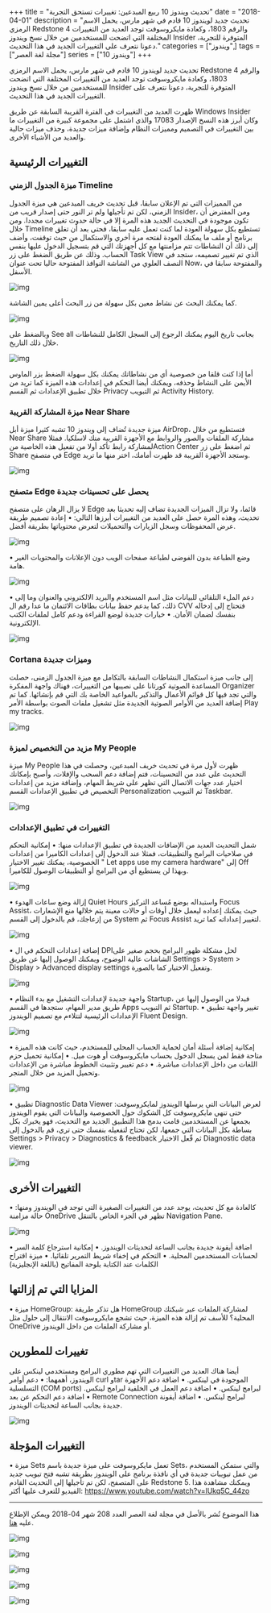 +++
title = "تحديث ويندوز 10 ربيع المبدعين: تغييرات تستحق التجربة"
date = "2018-04-01"
description = "تحديث جديد لويندوز 10 قادم في شهر مارس، يحمل الاسم الرمزي Redstone 4 والرقم 1803، وكعادة مايكروسوفت توجد العديد من التغييرات المختلفة التي اتضحت للمستخدمين من خلال نسخ ويندوز Insider المتوفرة للتجربة، دعونا نتعرف على التغييرات الجديد في هذا التحديث."
categories = ["ويندوز",]
tags = ["مجلة لغة العصر"]
series = ["ويندوز 10"]
+++

تحديث جديد لويندوز 10 قادم في شهر مارس، يحمل الاسم الرمزي Redstone 4 والرقم 1803، وكعادة مايكروسوفت توجد العديد من التغييرات المختلفة التي اتضحت للمستخدمين من خلال نسخ ويندوز Insider المتوفرة للتجربة، دعونا نتعرف على التغييرات الجديد في هذا التحديث.

ظهرت العديد من التغييرات في الفترة القريبة السابقة عن طريق Windows Insider وكان أبرز هذه النسخ الإصدار 17083 والذي اشتمل على مجموعة كبيرة من التغييرات ما بين التغييرات في التصميم ومميزات النظام وإضافة ميزات جديدة، وحذف ميزات حالية والعديد من الأشياء الأخرى.

## التغييرات الرئيسية

### ميزة الجدول الزمني Timeline

من المميزات التي تم الإعلان سابقا، قبل تحديث خريف المبدعين هي ميزة الجدول الزمني، لكن تم تأجيلها ولم تر النور حتى إصدار قريب من Insider، ومن المفترض أن تكون موجودة في التحديث الجديد هذه المرة إلا في حالة حدوث تغييرات مجددا.
ومن خلال Timeline تستطيع بكل سهولة العودة لما كنت تعمل عليه سابقا، فحتى بعد أن تغلق برنامج أو ملف ما يمكنك العودة لفتحه مرة أخري والاستكمال من حيث توقفت، وأضف إلى ذلك أن النشاطات تتم مزامنتها مع كل أجهزتك التي قم بتسجيل الدخول عليها بنفس الحساب.
وذلك عن طريق الضغط على زر Task View الذي تم تغيير تصميمه، ستجد في النصف العلوي من الشاشة النوافذ المفتوحة حاليا تحت عنوان Now، والمفتوحة سابقا في الأسفل.

![img](images/Timeline1.png)

كما يمكنك البحث عن نشاط معين بكل سهولة من زر البحث أعلى يمين الشاشة.

![img](images/Timeline2.png)

وبالضغط على See all بجانب تاريخ اليوم يمكنك الرجوع إلى السجل الكامل للنشاطات خلال ذلك التاريخ.

![img](images/Timeline3.png)

أما إذا كنت قلقا من خصوصية أي من نشاطاتك يمكنك بكل سهولة الضغط بزر الماوس الأيمن على النشاط وحذفه، ويمكنك أيضا التحكم في إعدادات هذه الميزة كما تريد من خلال تطبيق الإعدادات ثم القسم Privacy ثم التبويب Activity History.

### ميزة المشاركة القريبة Near Share

ميزة جديدة تُضاف إلى ويندوز 10 تشبه كثيرا ميزة أبل AirDrop، فتستطيع من خلال Near Share مشاركة الملفات والصور والروابط مع الأجهزة القريبة منك لاسلكيا. فمثلا لمشاركة رابط تأكد أولا من تفعيل هذه الخاصية منAction Center ثم اضغط على زر Share في متصفح Edge وستجد الأجهزة القريبة قد ظهرت أمامك، اختر منها ما تريد.

![img](images/NearShare.png)

### متصفح Edge يحصل على تحسينات جديدة

لا يزال الرهان على متصفح Edge قائما، ولا تزال الميزات الجديدة تضاف إليه تحديثا بعد تحديث، وهذه المرة حصل على العديد من التغييرات أبرزها التالي:
• إعادة تصميم طريقة عرض المحفوظات وسجل الزيارات والتحميلات لتعرض محتوياتها بطريقة أفضل.

![img](images/Edge1.png)

• وضع الطباعة بدون الفوضى لطباعة صفحات الويب دون الإعلانات والمحتويات الغير هامة.

![img](images/Edge2.png)

• دعم الملء التلقائي للبيانات مثل اسم المستخدم والبريد الالكتروني والعنوان وما إلى ذلك، كما يدعم حفظ بيانات بطاقات الائتمان ما عدا رقم ال CVV فتحتاج إلى إدخاله بنفسك لضمان الأمان.
• خيارات جديدة لوضع القراءة ودعم كامل لملفات الكتب الإلكترونية.

![img](images/Edge3.png)

### Cortana وميزات جديدة

إلى جانب ميزة استكمال النشاطات السابقة بالتكامل مع ميزة الجدول الزمنى، حصلت المساعدة الصوتية كورتانا على نصيبها من التغييرات، فهناك واجهة المفكرة Organizer والتي تجد فيها كل قوائم الأعمال والتذكير بالمواعيد الخاصة بك التي قم بإنشائها.
كما تم إضافة العديد من الأوامر الصوتية الجديدة مثل تشغيل ملفات الصوت بواسطة الأمر Play my tracks.

![img](images/Cortana.jpg)

### مزيد من التخصيص لميزة My People

ميزة My People ظهرت لأول مرة في تحديث خريف المبدعين، وحصلت في هذا التحديث على عدد من التحسينات، فتم إضافة دعم السحب والإفلات، وأصبح بإمكانك اختيار عدد جهات الاتصال التي تظهر على شريط المهام، وإضافة مزيد من إعدادات التخصيص في تطبيق الإعدادات القسم Personalization ثم التبويب Taskbar.

![img](images/MyPeople.png)

### التغييرات في تطبيق الإعدادات

شمل التحديث العديد من الإضافات الجديدة في تطبيق الإعدادات منها:
• إمكانية التحكم في صلاحيات البرامج والتطبيقات، فمثلا عند الدخول إلى إعدادات الكاميرا من إعدادات الخصوصية، يمكنك تغيير الاختيار " Let apps use my camera hardware" إلى Off وبهذا لن يستطيع أي من البرامج أو التطبيقات الوصول للكاميرا.

![img](images/Settings1.png)

• إزالة وضع ساعات الهدوء Quiet Hours واستبداله بوضع مُساعد التركيز Focus Assist، حيث يمكنك إعداده ليعمل خلال أوقات أو حالات معينة يتم خلالها منع الإشعارات من إزعاجك، قم بالدخول إلى القسم System ثم Focus Assist لتغيير إعداداته كما تريد.

![img](images/Settings2.png)

• إضافة إعدادات التحكم في ال DPIلحل مشكلة ظهور البرامج بحجم صغير على الشاشات عالية الوضوح، ويمكنك الوصول إليها عن طريق Settings > System > Display > Advanced display settings وتفعيل الاختيار كما بالصورة.

![img](images/Settings3.png)

• واجهة جديدة لإعدادات التشغيل مع بدء النظام Startup، فبدلا من الوصول إليها عن طريق مدير المهام، ستجدها في القسم Apps ثم التبويب Startup.
• تغيير واجهة تطبيق الإعدادات الرئيسية لتتلاءم مع تصميم الويندوز Fluent Design.

![img](images/Settings4.png)

• إمكانية إضافة أسئلة أمان لحماية الحساب المحلى للمستخدم، حيث كانت هذه الميزة متاحة فقط لمن يسجل الدخول بحساب مايكروسوفت أو هوت ميل.
• إمكانية تحميل حزم اللغات من داخل الإعدادات مباشرة.
• دعم تغيير وتثبيت الخطوط مباشرة من الإعدادات وتحميل المزيد من خلال المتجر.

![img](images/Settings5.png)

• تطبيق Diagnostic Data Viewer لعرض البيانات التي يرسلها الويندوز لمايكروسوفت:
حتى تنهي مايكروسوفت كل الشكوك حول الخصوصية والبيانات التي يقوم الويندوز بجمعها عن المستخدمين قامت بدمج هذا التطبيق الجديد مع التحديث، فهو يخبرك بكل بساطة بكل البيانات التي جمعها، لكن تحتاج لتفعيله بنفسك حتى تري، قم بالدخول إلى Settings > Privacy > Diagnostics & feedback ثم فّعل الاختيار Diagnostic data viewer.

![img](images/DiagnosticDataViewer.png)

## التغييرات الأخرى

كالعادة مع كل تحديث، يوجد عدد من التغييرات الصغيرة التي توجد في الويندوز ومنها:
• حالة مزامنة OneDrive تظهر في الجزء الخاص بالتنقل Navigation Pane.

![img](images/OneDrive.png)

• اضافة أيقونة جديدة بجانب الساعة لتحديثات الويندوز.
• إمكانية استرجاع كلمة السر لحسابات المستخدمين المحلية.
• التحكم في إخفاء شريط التمرير تلقائيا.
• ميزة اقتراح الكلمات عند الكتابة بلوحة المفاتيح (باللغة الإنجليزية)

## المزايا التي تم إزالتها

• ميزة HomeGroup:
هل تذكر طريقة HomeGroup لمشاركة الملفات عبر شبكتك المحلية؟ للأسف تم إزالة هذه الميزة، حيث تشجع مايكروسوفت الانتقال إلى حلول مثل OneDrive أو مشاركة الملفات من داخل الويندوز.

## تغييرات للمطورين

أيضا هناك العديد من التغييرات التي تهم مطوري البرامج ومستخدمي لينكس على الويندوز، أهمهما:
• دعم أوامر curl وtar الموجودة في لينكس.
• اضافة دعم الأجهزة التسلسلية (COM ports) لبرامج لينكس.
• اضافة دعم العمل في الخلفية لبرامج لينكس.
• اضافة دعم التحكم عن بعد Remote Connection لبرامج لينكس.
• اضافة أيقونة جديدة بجانب الساعة لتحديثات الويندوز.

![img](images/curl.png)

## التغييرات المؤجلة

• ميزة Sets
تعمل مايكروسوفت على ميزة جديدة باسم Sets، والتي ستمكن المستخدم من عمل تبويبات جديدة في أي نافذة برنامج على الويندوز بطريقة تشبه فتح تبويب جديد على المتصفح، لكن تم تأجيلها إلى التحديث القادم Redstone 5. ويمكنك مشاهدة هذا الفيديو للتعرف عليها أكثر: https://www.youtube.com/watch?v=lUkq5C_44zo

---

هذا الموضوع نُشر باﻷصل في مجلة لغة العصر العدد 208 شهر 04-2018 ويمكن الإطلاع عليه [هنا](https://drive.google.com/file/d/1UojwxOrEtcJ5jDmMVbAP3kH-31UR0F1_/view?usp=sharing).

![img](images/208-1.png)

![img](images/208-2.png)

![img](images/208-3.png)

![img](images/208-4.png)

![img](images/208-5.png)
